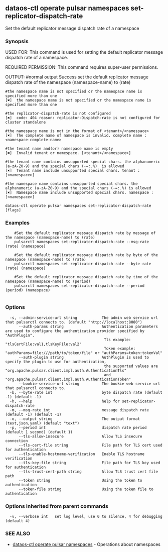 ## dataos-ctl operate pulsar namespaces set-replicator-dispatch-rate

Set the default replicator message dispatch rate of a namespace

### Synopsis

USED FOR:
    This command is used for setting the default replicator message dispatch rate of a namespace.

REQUIRED PERMISSION:
    This command requires super-user permissions.

OUTPUT:
    #normal output
    Success set the default replicator message dispatch rate of the namespace (namespace-name) to (rate)

    #the namespace name is not specified or the namespace name is specified more than one
    [✖]  the namespace name is not specified or the namespace name is specified more than one

    #the replicator-dispatch-rate is not configured
    [✖]  code: 404 reason: replicator-Dispatch-rate is not configured for cluster standalone

    #the namespace name is not in the format of <tenant>/<namespace>
    [✖]  The complete name of namespace is invalid. complete name : <namespace-complete-name>

    #the tenant name and(or) namespace name is empty
    [✖]  Invalid tenant or namespace. [<tenant>/<namespace>]

    #the tenant name contains unsupported special chars. the alphanumeric (a-zA-Z0-9) and the special chars (-=:.%)  is allowed
    [✖]  Tenant name include unsupported special chars. tenant : [<namespace>]

    #the namespace name contains unsupported special chars. the  alphanumeric (a-zA-Z0-9) and the special chars (-=:.%) is allowed
    [✖]  Namespace name include unsupported special chars. namespace : [<namespace>]



```
dataos-ctl operate pulsar namespaces set-replicator-dispatch-rate [flags]
```

### Examples

```
    #Set the default replicator message dispatch rate by message of the namespace (namespace-name) to (rate)
    pulsarctl namespaces set-replicator-dispatch-rate --msg-rate (rate) (namespace)

    #Set the default replicator message dispatch rate by byte of the namespace (namespace-name) to (rate)
    pulsarctl namespaces set-replicator-dispatch-rate --byte-rate (rate) (namespace)

    #Set the default replicator message dispatch rate by time of the namespace (namespace-name) to (period)
    pulsarctl namespaces set-replicator-dispatch-rate --period (period) (namespace)


```

### Options

```
  -s, --admin-service-url string           The admin web service url that pulsarctl connects to. (default "http://localhost:8080")
      --auth-params string                 Authentication parameters are used to configure the authentication provider specified by "AuthPlugin".
                                            Tls example: "tlsCertFile:val1,tlsKeyFile:val2"
                                            Token example: "authParams=file:///path/to/token/file" or "authParams=token:tokenVal"
      --auth-plugin string                 AuthPlugin is used to specify the plugin to use for authentication,
                                            the supported values are "org.apache.pulsar.client.impl.auth.AuthenticationTls"
                                            and "org.apache.pulsar.client.impl.auth.AuthenticationToken"
      --bookie-service-url string          The bookie web service url that pulsarctl connects to.
  -b, --byte-rate int                      byte dispatch rate (default -1) (default -1)
  -h, --help                               help for set-replicator-dispatch-rate
  -m, --msg-rate int                       message dispatch rate (default -1) (default -1)
  -o, --output string                      The output format (text,json,yaml) (default "text")
  -p, --period int                         dispatch rate period (default 1 second) (default 1)
      --tls-allow-insecure                 Allow TLS insecure connection
      --tls-cert-file string               File path for TLS cert used for authentication
      --tls-enable-hostname-verification   Enable TLS hostname verification
      --tls-key-file string                File path for TLS key used for authentication
      --tls-trust-cert-path string         Allow TLS trust cert file path
      --token string                       Using the token to authentication
      --token-file string                  Using the token file to authentication
```

### Options inherited from parent commands

```
  -v, --verbose int   set log level, use 0 to silence, 4 for debugging (default 4)
```

### SEE ALSO

* [dataos-ctl operate pulsar namespaces](dataos-ctl_operate_pulsar_namespaces.md)	 - Operations about namespaces

